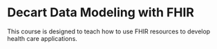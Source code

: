# Decart Data Modeling with FHIR

This course is designed to teach how to use FHIR resources to develop health care applications.
